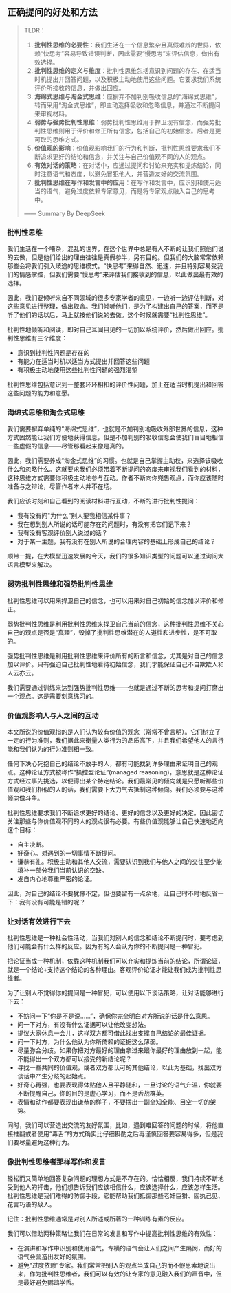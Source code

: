 ## 正确提问的好处和方法

> TLDR：
>
> 1. **批判性思维的必要性**：我们生活在一个信息繁杂且真假难辨的世界，依赖“快思考”容易导致错误判断，因此需要“慢思考”来评估信息，做出有效选择。
> 2. **批判性思维的定义与维度**：批判性思维包括意识到问题的存在、在适当时机提出并回答问题，以及积极主动地使用这些问题。它要求我们系统评价所接收的信息，并做出回应。
> 3. **海绵式思维与淘金式思维**：应摒弃不加判别吸收信息的“海绵式思维”，转而采用“淘金式思维”，即主动选择吸收和忽略信息，并通过不断提问来审视材料。
> 4. **弱势与强势批判性思维**：弱势批判性思维用于捍卫现有信念，而强势批判性思维则用于评价和修正所有信念，包括自己的初始信念。后者是更可取的思维方式。
> 5. **价值观的影响**：价值观影响我们的行为和判断，批判性思维要求我们不断追求更好的结论和信念，并关注与自己价值观不同的人的观点。
> 6. **有效对话的策略**：在对话中，应通过提问和讨论来充实和提炼结论，同时注意语气和态度，以避免冒犯他人，并营造友好的交流氛围。
> 7. **批判性思维在写作和发言中的应用**：在写作和发言中，应识别和使用适当的语气，避免过度依赖专家意见，而是将专家观点融入自己的思考中。
>
> —— Summary By DeepSeek

### 批判性思维

我们生活在一个嘈杂，混乱的世界，在这个世界中总是有人不断的让我们照他们说的去做，但是他们给出的理由往往是真假参半，另有目的。但我们的大脑常常依赖那些会将我们引入歧途的思维模式。“快思考”来得自然、迅速，并且特别容易受我们的情感掌控，但我们需要“慢思考”来评估我们接收到的信息，以此做出最有效的选择。

因此，我们要倾听来自不同领域的很多专家学者的意见，一边听一边评估判断，对这些意见进行整理，做出取舍。我们倾听他们，是为了构建出自己的答案，而不是听了他们的话以后，马上就按他们说的去做。这个时候就需要“批判性思维”。

批判性地倾听和阅读，即对自己耳闻目见的一切加以系统评价，然后做出回应。批判性思维有三个维度：

- 意识到批判性问题是存在的
- 有能力在适当时机以适当方式提出并回答这些问题
- 有积极主动地使用这些批判性问题的强烈渴望

批判性思维包括意识到一整套环环相扣的评价性问题，加上在适当时机提出和回答这些问题的能力和意愿。

### 海绵式思维和淘金式思维

我们需要摒弃单纯的“海绵式思维”，也就是不加判别地吸收外部世界的信息，这种方式固然能让我们方便地获得信息，但是不加判别的吸收信息会使我们盲目地相信一些虚假的信息——尽管那看起来像是真的。

因此，我们需要养成“淘金式思维”的习惯。也就是自己掌握主动权，来选择该吸收什么和忽略什么。这就要求我们必须带着不断提问的态度来审视我们看到的材料，这种思维方式需要你积极主动地参与互动。作者不断向你兜售观点，而你应该随时准备与之辩论，尽管作者本人并不在场。

我们应该时刻和自己看到的阅读材料进行互动，不断的进行批判性提问：

- 我有没有问"为什么"别人要我相信某件事？
- 我在想到别人所说的话可能存在的问题时，有没有把它们记下来？
- 我有没有客观评价别人说过的话？
- 对于某一主题，我有没有在别人所说的合理内容的基础上形成自己的结论？


顺带一提，在大模型迅速发展的今天，我们的很多知识类型的问题可以通过询问大语言模型来解决。

### 弱势批判性思维和强势批判性思维

批判性思维可以用来捍卫自己的信念，也可以用来对自己初始的信念加以评价和修正。

弱势批判性思维是利用批判性思维来捍卫自己当前的信念，这种批判性思维不关心自己的观点是否是“真理”，毁掉了批判性思维潜在的人道性和进步性，是不可取的。

强势批判性思维是利用批判性思维来评价所有的断言和信念，尤其是对自己的信念加以评价。只有强迫自己批判性地看待初始信念，我们才能保证自己不自欺欺人和人云亦云。

我们需要通过训练来达到强势批判性思维——也就是通过不断的思考和提问打磨出一个观点。这是需要刻意练习的。

### 价值观影响人与人之间的互动

本文所说的价值观指的是人们认为较有价值的观念（常常不曾言明）。它们树立了一定的行为准则，我们据此来衡量人类行为的品质高下，并且我们希望他人的言行能和我们认为的行为准则相一致。

任何下决心死抱自己的结论不放手的人，都有可能找到许多理由来证明自己的观点。这种论证方式被称作“操控型论证”(managed reasoning)，意思就是这种论证方式经过事先挑选，以便得出某个特定结论。我们最常见的倾向就是只愿听那些价值观和我们相似的人的话，我们需要下大力气去抵制这种倾向。我们必须要与这种倾向做斗争。

批判性思维要求我们不断追求更好的结论、更好的信念以及更好的决定。因此密切关注那些与你价值观不同的人的观点很有必要。有些价值观能够让自己快速地迈向这个目标：

- 自主决断。
- 好奇心。对遇到的一切事情不断提问。
- 谦恭有礼。积极主动和其他人交流，需要认识到我们与他人之间的交往至少能填补一部分我们当前认识的空缺。
- 发自内心地尊重严密的论证。

因此，对自己的结论不要犹豫不定，但也要留有一点余地，让自己时不时地反省一下：我有没有可能是错的呢？

### 让对话有效进行下去

批判性思维是一种社会性活动，当我们对别人的信念和结论不断提问时，要考虑到他们可能会有什么样的反应。因为有的人会认为你的不断提问是一种冒犯。

把论证当成一种机制，依靠这种机制我们可以充实和提炼当前的结论，所谓论证，就是一个结论+支持这个结论的各种理由。客观评价论证才能让我们成为批判性思维者。

为了让别人不觉得你的提问是一种冒犯，可以使用以下谈话策略，让对话能够进行下去：

- 不妨问一下“你是不是说……”，确保你完全明白对方所说的话是什么意思。
- 问一下对方，有没有什么证据可以让他改变想法。
- 提议大家休息一会儿，这样双方都可借此找出支撑自己结论的最佳证据。
- 问一下对方，为什么他认为你所倚赖的证据这么薄弱。
- 尽量弥合分歧。如果你把对方最好的理由拿过来跟你最好的理由放到一起，能不能得出一个双方都可以接受的新结论呢？
- 寻找一些共同的价值观，或者双方都认可的其他结论，以此为基础，找出双方谈话中产生分歧的起始点。
- 好奇心再强，也要表现得体贴他人且平静随和，一旦讨论的语气升温，你就要不断提醒自己，你的目的是虚心学习，而不是舌战群英。
- 表情和动作都要表现出谦恭的样子，不要摆出一副全知全能、目空一切的架势。

同时，我们可以营造出交流的友好氛围，比如，遇到难回答的问题的时候，将他直接推翻或者使用“毒舌”的方式确实比仔细斟酌之后再谨慎回答要容易得多，但是我们要尽量避免这种行为。

### 像批判性思维者那样写作和发言

轻松而又简单地回答复杂问题的理想方式是不存在的。恰恰相反，我们持续不断地受到他人的抨击，他们想告诉我们应该相信什么，应该选择什么，应该怎样生活。批判性思维是我们难得的防御手段，它能帮助我们抵御那些老奸巨猾、固执己见、花言巧语的敌人。

记住：批判性思维通常是对别人所述或所著的一种训练有素的反应。

我们可以借助两种策略让我们在日常的发言和写作中提高批判性思维的有效性：

- 在演讲和写作中识别和使用语气。专横的语气会让人们之间产生隔阂，而好的语气会营造出友好的氛围。
- 避免“过度依赖”专家。我们常常把别人的观点当成自己的而不假思索地说出来，作为批判性思维者，我们可以有效的让专家的意见融入我们的声音中，但是最好避免鹦鹉学舌。

